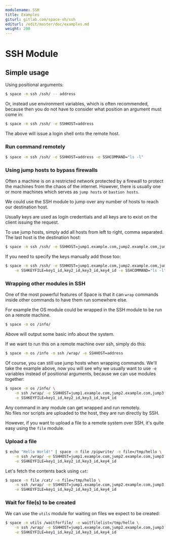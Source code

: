 ```yaml
---
modulename: SSH
title: Examples
giturl: gitlab.com/space-sh/ssh
editurl: /edit/master/doc/examples.md
weight: 200
---
```

# SSH Module

## Simple usage

Using positional arguments:  

```sh
$ space -m ssh /ssh/ -- address

```

Or, instead use environment variables, which is often recommended,
because then you do not have to consider what position an argument
must come in:  

```sh
$ space -m ssh /ssh/ -e SSHHOST=address

```

The above will issue a login shell onto the remote host.  

### Run command remotely

```sh
$ space -m ssh /ssh/ -e SSHHOST=address -e SSHCOMMAND="ls -l"

```

### Using jump hosts to bypass firewalls

Often a machine is on a restricted network protected by a firewall to protect the machines from the chaos of the internet.
However, there is usually one or more machines which serves as `jump hosts` or `bastion hosts`.

We could use the SSH module to jump over any number of hosts to reach our destination host.  

Usually keys are used as login credentials and all keys are to exist on the client issuing the request.

To use jump hosts, simply add all hosts from left to right, comma separated. The last host is the destination host:  

```sh
$ space -m ssh /ssh/ -e SSHHOST=jump1.example.com,jump2.example.com,jump3.example.com,destination.example.com -e SSHCOMMAND="ls -l"

```

If you need to specify the keys manually add those too:  

```sh
$ space -m ssh /ssh/ -e SSHHOST=jump1.example.com,jump2.example.com,jump3.example.com,destination.example.com \
    -e SSHKEYFILE=key1_id,key2_id,key3_id,key4_id -e SSHCOMMAND="ls -l"
```

### Wrapping other modules in SSH

One of the most powerful features of Space is that it can `wrap` commands
inside other commands to have them run somewhere else.  

For example the OS module could be wrapped in the SSH module to be run on a remote machine.

```sh
$ space -m os /info/
```

Above will output some basic info about the system.  

If we want to run this on a remote machine over ssh, simply do this:  

```sh
$ space -m os /info -m ssh /wrap/ -e SSHHOST=address

```

Of course, you can still use jump hosts when wrapping commands.
We'll take the example above, now you will see why we usually want
to use `-e` variables instead of positional arguments, because we can use modules together:  

```sh
$ space -m os /info/ \
    -m ssh /wrap/ -e SSHHOST=jump1.example.com,jump2.example.com,jump3.example.com,destination.example.com \
    -e SSHKEYFILE=key1_id,key2_id,key3_id,key4_id
```

Any command in any module can get wrapped and run remotely.  
No files nor scripts are uploaded to the host, they are run directly by SSH.

However, if you want to upload a file to a remote system over SSH, it's quite easy
using the `file` module.

### Upload a file

```sh
$ echo "Hello World!" | space -m file /pipwrite/ -e file=/tmp/hello \
    -m ssh /wrap/ -e SSHHOST=jump1.example.com,jump2.example.com,jump3.example.com,destination.example.com \
    -e SSHKEYFILE=key1_id,key2_id,key3_id,key4_id
```

Let's fetch the contents back using `cat`:  

```sh
$ space -m file /cat/ -e file=/tmp/hello \
    -m ssh /wrap/ -e SSHHOST=jump1.example.com,jump2.example.com,jump3.example.com,destination.example.com \
    -e SSHKEYFILE=key1_id,key2_id,key3_id,key4_id
```

### Wait for file(s) to be created

We can use the `utils` module for waiting on files we expect to be created:  

```sh
$ space -m utils /waitforfile/ -e waitfilelist=/tmp/hello \
    -m ssh /wrap/ -e SSHHOST=jump1.example.com,jump2.example.com,jump3.example.com,destination.example.com \
    -e SSHKEYFILE=key1_id,key2_id,key3_id,key4_id
```
